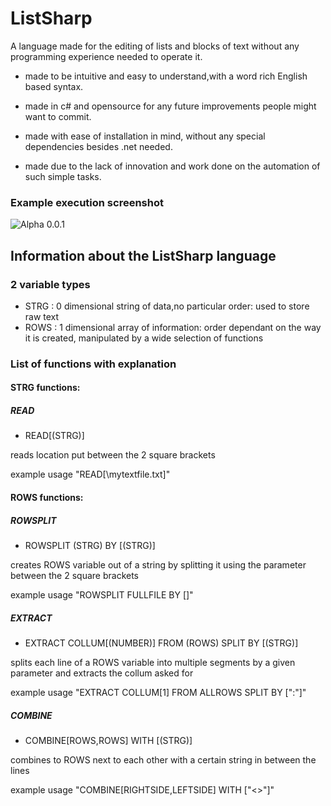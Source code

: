 # ListSharp

A language made for the editing of lists and blocks of text without any programming experience needed to operate it.

* made to be intuitive and easy to understand,with a word rich English based syntax.

* made in c# and opensource for any future improvements people might want to commit.

* made with ease of installation in mind, without any special dependencies besides .net needed.

* made due to the lack of innovation and work done on the automation of such simple tasks.

### Example execution screenshot

![Alpha 0.0.1](http://puu.sh/ljOng/46381c43b3.png)


## Information about the ListSharp language

### 2 variable types
* STRG : 0 dimensional string of data,no particular order: used to store raw text
* ROWS : 1 dimensional array of information: order dependant on the way it is created, manipulated by a wide selection of functions

### List of functions with explanation
#### STRG functions:

##### READ

* READ[(STRG)]

reads location put between the 2 square brackets

example usage "READ[<here>\mytextfile.txt]"

#### ROWS functions:

##### ROWSPLIT

* ROWSPLIT (STRG) BY [(STRG)]

creates ROWS variable out of a string by splitting it using the parameter between the 2 square brackets

example usage "ROWSPLIT FULLFILE BY [<newline>]"

##### EXTRACT

* EXTRACT COLLUM[(NUMBER)] FROM (ROWS) SPLIT BY [(STRG)]

splits each line of a ROWS variable into multiple segments by a given parameter and extracts the collum asked for

example usage "EXTRACT COLLUM[1] FROM ALLROWS SPLIT BY [":"]"

##### COMBINE

* COMBINE[ROWS,ROWS] WITH [(STRG)]

combines to ROWS next to each other with a certain string in between the lines

example usage "COMBINE[RIGHTSIDE,LEFTSIDE] WITH ["<>"]"


